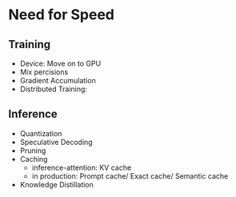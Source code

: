# Need for Speed

## Training
- Device: Move on to GPU
- Mix percisions
- Gradient Accumulation
- Distributed Training: 

## Inference
- Quantization
- Speculative Decoding
- Pruning
- Caching
    - inference-attention: KV cache
    - in production: Prompt cache/ Exact cache/ Semantic cache
- Knowledge Distillation



